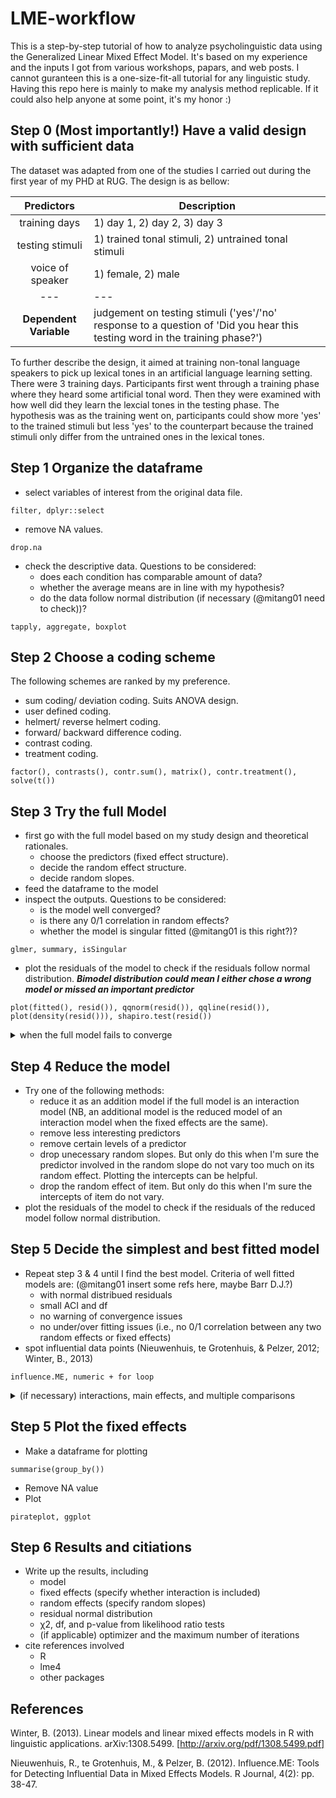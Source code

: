 # LME-workflow

This is a step-by-step tutorial of how to analyze psycholinguistic data using the Generalized Linear Mixed Effect Model. It's based on my experience and the inputs I got from various workshops, papars, and web posts. I cannot guranteen this is a one-size-fit-all tutorial for any linguistic study. Having this repo here is mainly to make my analysis method replicable. If it could also help anyone at some point, it's my honor :)

## Step 0 (Most importantly!) Have a valid design with sufficient data

The dataset was adapted from one of the studies I carried out during the first year of my PHD at RUG. The design is as bellow:

| Predictors | Description |
| :---: | --- |
| training days | 1) day 1, 2) day 2, 3) day 3 |
| testing stimuli | 1) trained tonal stimuli, 2) untrained tonal stimuli |
| voice of speaker | 1) female, 2) male |
| --- | --- |
| **Dependent Variable** | judgement on testing stimuli ('yes'/'no' response to a question of 'Did you hear this testing word in the training phase?') |

To further describe the design, it aimed at training non-tonal language speakers to pick up lexical tones in an artificial language learning setting. There were 3 training days. Participants first went through a training phase where they heard some artificial tonal word. Then they were examined with how well did they learn the lexcial tones in the testing phase. The hypothesis was  as the training went on, participants could show more 'yes' to the trained stimuli but less 'yes' to the counterpart because the trained stimuli only differ from the untrained ones in the lexical tones. 


## Step 1 Organize the dataframe
* select variables of interest from the original data file. 
```
filter, dplyr::select
```
* remove NA values.
```
drop.na
```
* check the descriptive data. Questions to be considered: 
  - does each condition has comparable amount of data? 
  - whether the average means are in line with my hypothesis? 
  - do the data follow normal distribution (if necessary (@mitang01 need to check))?
```
tapply, aggregate, boxplot
```


## Step 2 Choose a coding scheme
The following schemes are ranked by my preference.
* sum coding/ deviation coding.
Suits ANOVA design.
* user defined coding.
* helmert/ reverse helmert coding.
* forward/ backward difference coding.
* contrast coding.
* treatment coding.
```
factor(), contrasts(), contr.sum(), matrix(), contr.treatment(), solve(t())
```

## Step 3 Try the full Model
* first go with the full model based on my study design and theoretical rationales.
  - choose the predictors (fixed effect structure).
  - decide the random effect structure.
  - decide random slopes.
* feed the dataframe to the model
* inspect the outputs. Questions to be considered:
  - is the model well converged?
  - is there any 0/1 correlation in random effects?
  - whether the model is singular fitted (@mitang01 is this right?)?
```
glmer, summary, isSingular
```
* plot the residuals of the model to check if the residuals follow normal distribution. ***Bimodel distribution could mean I either chose a wrong model or missed an important predictor***
```
plot(fitted(), resid()), qqnorm(resid()), qqline(resid()), plot(density(resid())), shapiro.test(resid())
```


<details><summary>when the full model fails to converge</summary>
<p>
  
try the belows:
  
- change an optimizer. 
```
all_fit, glmerControl
```
- increase possible iterations.
- drop unecessary random slopes. But only do this when I'm sure the random slope to be dropped do not vary too much on its random effect.
- drop the random effect of item. But only do this when I'm sure that the intercepts of item do not vary.
```
coef
```

</p>
</details>

## Step 4 Reduce the model
* Try one of the following methods:
  - reduce it as an addition model if the full model is an interaction model (NB, an additional model is the reduced model of an interaction model when the fixed effects are the same).
  - remove less interesting predictors
  - remove certain levels of a predictor
  - drop unecessary random slopes. But only do this when I'm sure the predictor involved in the random slope do not vary too much on its random effect. Plotting the  intercepts can be helpful. 
  - drop the random effect of item. But only do this when I'm sure the intercepts of item do not vary.
* plot the residuals of the model to check if the residuals of the reduced model follow normal distribution.



## Step 5 Decide the simplest and best fitted model
* Repeat step 3 & 4 until I find the best model. Criteria of well fitted models are: (@mitang01 insert some refs here, maybe Barr D.J.?)
  - with normal distribued residuals
  - small ACI and df
  - no warning of convergence issues
  - no under/over fitting issues (i.e., no 0/1 correlation between any two random effects or fixed effects)
* spot influential data points (Nieuwenhuis, te Grotenhuis, & Pelzer, 2012; Winter, B., 2013)
```
influence.ME, numeric + for loop
```

<details><summary>(if necessary) interactions, main effects, and multiple comparisons</summary>
<p>

## Get the statistics of main effects or interactions
* perform the likelihood ratio test between a full model and a reduced model
```
anova()
```

## Get the statistics of multiple comparisons within a predictor 
* Use the Tukey method (@mitang01 do I have to always use the Tukey method? Any other method avaliable?)

## Get the statistics of multiple comparisons within an interaction
* Mutate a new interaction variable in the dataframe
* Model the interaction variable
* Tukey comparison
```
interaction(), summary(glht())
```

</p>
</details>


## Step 5 Plot the fixed effects
* Make a dataframe for plotting
```
summarise(group_by())
```
* Remove NA value
* Plot
```
pirateplot, ggplot
```

## Step 6 Results and citiations
* Write up the results, including 
  - model
  - fixed effects (specify whether interaction is included)
  - random effects (specify random slopes)
  - residual normal distribution
  - χ2, df, and p-value from likelihood ratio tests
  - (if applicable) optimizer and the maximum number of iterations
* cite references involved
  - R
  - lme4
  - other packages 



## References
Winter, B. (2013). Linear models and linear mixed effects models in R with linguistic applications. arXiv:1308.5499. [http://arxiv.org/pdf/1308.5499.pdf]

Nieuwenhuis, R., te Grotenhuis, M., & Pelzer, B. (2012). Influence.ME: Tools for Detecting Influential Data in Mixed Effects Models. R Journal, 4(2): pp. 38-47.
